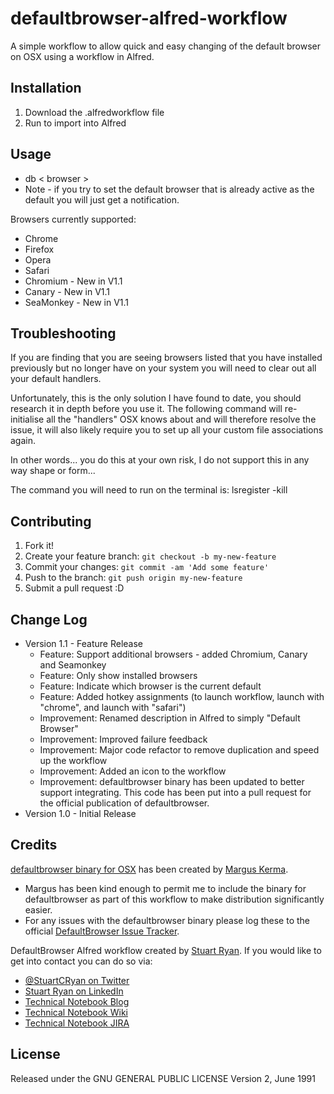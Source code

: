 # defaultbrowser-alfred-workflow
A simple workflow to allow quick and easy changing of the default browser on OSX using a workflow in Alfred.

## Installation

1. Download the .alfredworkflow file
2. Run to import into Alfred

## Usage

* db < browser >
* Note - if you try to set the default browser that is already active as the default you will just get a notification.

Browsers currently supported:
* Chrome
* Firefox
* Opera
* Safari
* Chromium - New in V1.1
* Canary - New in V1.1
* SeaMonkey - New in V1.1

## Troubleshooting

If you are finding that you are seeing browsers listed that you have installed previously but no longer have on your system you will need to clear out all your default handlers.

Unfortunately, this is the only solution I have found to date, you should research it in depth before you use it. The following command will re-initialise all the "handlers" OSX knows about and will therefore resolve the issue, it will also likely require you to set up all your custom file associations again.

In other words... you do this at your own risk, I do not support this in any way shape or form...

The command you will need to run on the terminal is:
lsregister -kill

## Contributing

1. Fork it!
2. Create your feature branch: `git checkout -b my-new-feature`
3. Commit your changes: `git commit -am 'Add some feature'`
4. Push to the branch: `git push origin my-new-feature`
5. Submit a pull request :D

## Change Log

* Version 1.1 - Feature Release
	* Feature: Support additional browsers - added Chromium, Canary and Seamonkey
	* Feature: Only show installed browsers
	* Feature: Indicate which browser is the current default
	* Feature: Added hotkey assignments (to launch workflow, launch with "chrome", and launch with "safari")
	* Improvement: Renamed description in Alfred to simply "Default Browser"
	* Improvement: Improved failure feedback
	* Improvement: Major code refactor to remove duplication and speed up the workflow
	* Improvement: Added  an icon to the workflow
	* Improvement: defaultbrowser binary has been updated to better support integrating. This code has been put into a pull request for the official publication of defaultbrowser.
* Version 1.0 - Initial Release

## Credits

[defaultbrowser binary for OSX](https://github.com/kerma/defaultbrowser) has been created by [Margus Kerma](https://github.com/kerma).
* Margus has been kind enough to permit me to include the binary for defaultbrowser as part of this workflow to make distribution significantly easier.
* For any issues with the defaultbrowser binary please log these to the official [DefaultBrowser Issue Tracker](https://github.com/kerma/defaultbrowser).

DefaultBrowser Alfred workflow created by [Stuart Ryan](http://stuartryan.com). If you would like to get into contact you can do so via:
* [@StuartCRyan on Twitter](http://twitter.com/stuartcryan)
* [Stuart Ryan on LinkedIn](https://au.linkedin.com/in/stuartcryan)
* [Technical Notebook Blog](http://technicalnotebook.com)
* [Technical Notebook Wiki](http://technicalnotebook.com/wiki)
* [Technical Notebook JIRA](http://technicalnotebook.com/jira)

## License

Released under the GNU GENERAL PUBLIC LICENSE Version 2, June 1991